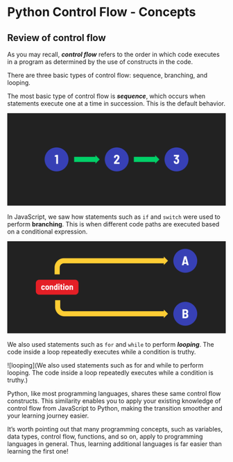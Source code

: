 # Python Control Flow - Concepts

## Review of control flow
As you may recall, ***control flow*** refers to the order in which code executes in a program as determined by the use of constructs in the code.

There are three basic types of control flow: sequence, branching, and looping.

The most basic type of control flow is ***sequence***, which occurs when statements execute one at a time in succession. This is the default behavior.

![sequence](../assets/sequence.png)

In JavaScript, we saw how statements such as `if` and `switch` were used to perform **branching**. This is when different code paths are executed based on a conditional expression.

![branching](../assets/branching.png)

We also used statements such as `for` and `while` to perform ***looping***. The code inside a loop repeatedly executes while a condition is truthy.

![looping](We also used statements such as for and while to perform looping. The code inside a loop repeatedly executes while a condition is truthy.)

Python, like most programming languages, shares these same control flow constructs. This similarity enables you to apply your existing knowledge of control flow from JavaScript to Python, making the transition smoother and your learning journey easier.

It’s worth pointing out that many programming concepts, such as variables, data types, control flow, functions, and so on, apply to programming languages in general. Thus, learning additional languages is far easier than learning the first one!